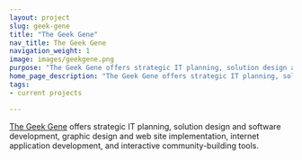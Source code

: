 ```yaml
---
layout: project
slug: geek-gene
title: "The Geek Gene"
nav_title: The Geek Gene
navigation_weight: 1
image: images/geekgene.png
purpose: "The Geek Gene offers strategic IT planning, solution design and software development, graphic design and web site implementation, internet application development, and interactive community-building tools."
home_page_description: "The Geek Gene offers strategic IT planning, solution design and software development, graphic design and web site implementation, internet application development, and interactive community-building tools."
tags:
- current projects

---
```


[The Geek Gene](http://geekgene.com/) offers strategic IT planning, solution design and software development, graphic design and web site implementation, internet application development, and interactive community-building tools.
